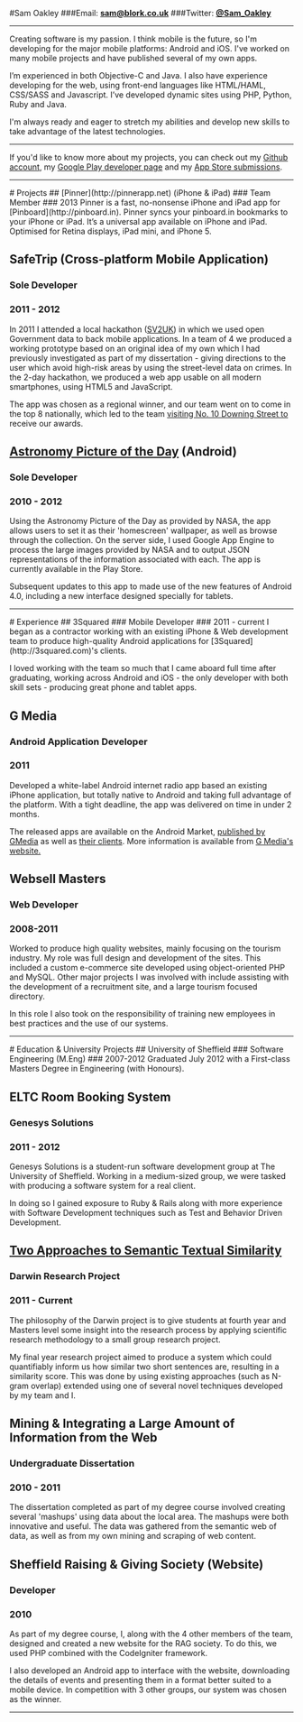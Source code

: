 #Sam Oakley
###Email: **sam@blork.co.uk**
###Twitter: [**@Sam_Oakley**](http://twitter.com/Sam_Oakley)
<hr />
Creating software is my passion. I think mobile is the future, so I'm developing for the major mobile platforms: Android and iOS. I've worked on many mobile projects and have published several of my own apps.

I’m experienced in both Objective-C and Java. I also have experience developing for the web, using front-end languages like HTML/HAML, CSS/SASS and Javascript. I’ve developed dynamic sites using PHP, Python, Ruby and Java.

I'm always ready and eager to stretch my abilities and develop new skills to take advantage of the latest technologies.
<hr />

If you'd like to know more about my projects, you can check out my [Github account](https://github.com/blork), my [Google Play developer page](https://play.google.com/store/apps/developer?id=Sam+Oakley) and  my [App Store submissions](http://appstore.com/samoakley).

<hr />
# Projects
## [Pinner](http://pinnerapp.net) (iPhone & iPad)
### Team Member
### 2013
Pinner is a fast, no-nonsense iPhone and iPad app for [Pinboard](http://pinboard.in). Pinner syncs your pinboard.in bookmarks to your iPhone or iPad. It’s a universal app available on iPhone and iPad. Optimised for Retina displays, iPad mini, and iPhone 5.

## SafeTrip (Cross-platform Mobile Application)
### Sole Developer
### 2011 - 2012
In 2011 I attended a local hackathon ([SV2UK](http://www.svc2uk.com)) in which we used open Government data to back mobile applications. In a team of 4 we produced a working prototype based on an original idea of my own which I had previously investigated as part of my dissertation - giving directions to the user which avoid high-risk areas by using the street-level data on crimes. In the 2-day hackathon, we produced a web app usable on all modern smartphones, using HTML5 and JavaScript. 

The app was chosen as a regional winner, and our team went on to come in the top 8 nationally, which led to the team [visiting No. 10 Downing Street to](http://collabojam.net/2011/11/svc2uk-sheffield-successes/) receive our awards.

## [Astronomy Picture of the Day](https://play.google.com/store/apps/details?id=com.blork.anpod) (Android)
### Sole Developer
### 2010 - 2012
Using the Astronomy Picture of the Day as provided by NASA, the app allows users to set it as their 'homescreen' wallpaper, as well as browse through the collection. On the server side, I used Google App Engine to process the large images provided by NASA and to output JSON representations of the information associated with each. The app is currently available in the Play Store.

Subsequent updates to this app to made use of the new features of Android 4.0, including a new interface designed specially for tablets.
<hr />
# Experience
## 3Squared
### Mobile Developer
### 2011 - current
I began as a contractor working with an existing iPhone & Web development team to produce high-quality Android applications for [3Squared](http://3squared.com)'s clients. 

I loved working with the team so much that I came aboard full time after graduating, working across Android and iOS - the only developer with both skill sets - producing great phone and tablet apps.

## G Media
### Android Application Developer
### 2011
Developed a white-label Android internet radio app based an existing iPhone application, but totally native to Android and taking full advantage of the platform. With a tight deadline, the app was delivered on time in under 2 months. 

The released apps are available on the Android Market, [published by GMedia](https://market.android.com/developer?pub=G+Media) as well as [their clients](https://market.android.com/details?id=com.gmedia.planetrock&feature=search_result). More information is available from [G Media's website.](http://gmedia.co.uk/products/mobile-apps/)

## Websell Masters
### Web Developer
### 2008-2011
Worked to produce high quality websites, mainly focusing on the tourism industry. My role was full design and development of the sites. This included a custom e-commerce site developed using object-oriented PHP and MySQL. Other major projects I was involved with include assisting with the development of a recruitment site, and a large tourism focused directory.

In this role I also took on the responsibility of training new employees in best practices and the use of our systems.
<hr />
# Education & University Projects
## University of Sheffield
### Software Engineering (M.Eng)
### 2007-2012
Graduated July 2012 with a First-class Masters Degree in Engineering (with Honours).

## ELTC Room Booking System
### Genesys Solutions
### 2011 - 2012
Genesys Solutions is a student-run software development group at The University of Sheffield. Working in a medium-sized group, we were tasked with producing a software system for a real client. 

In doing so I gained exposure to Ruby & Rails along with more experience with Software Development techniques such as Test and Behavior Driven Development.

## [Two Approaches to Semantic Textual Similarity](http://aclweb.org/anthology-new/S/S12/S12-1097.pdf)
### Darwin Research Project
### 2011 - Current
The philosophy of the Darwin project is to give students at fourth year and Masters level some insight into the research process by applying scientific research methodology to a small group research project.

My final year research project aimed to produce a system which could quantifiably inform us how similar two short sentences are, resulting in a similarity score. This was done by using existing approaches (such as N-gram overlap) extended using one of several novel techniques developed by my team and I. 

## Mining & Integrating a Large Amount of Information from the Web
### Undergraduate Dissertation
### 2010 - 2011
The dissertation completed as part of my degree course involved creating several 'mashups' using data about the local area. The mashups were both innovative and useful. The data was gathered from the semantic web of data, as well as from my own mining and scraping of web content.

## Sheffield Raising & Giving Society (Website)
### Developer
### 2010
As part of my degree course, I, along with the 4 other members of the team, designed and created a new website for the RAG society. To do this, we used PHP combined with the CodeIgniter framework. 

I also developed an Android app to interface with the website, downloading the details of events and presenting them in a format better suited to a mobile device. In competition with 3 other groups, our system was chosen as the winner.
<hr />
<script type="text/javascript">

  var _gaq = _gaq || [];
  _gaq.push(['_setAccount', 'UA-20841876-1']);
  _gaq.push(['_trackPageview']);

  (function() {
    var ga = document.createElement('script'); ga.type = 'text/javascript'; ga.async = true;
    ga.src = ('https:' == document.location.protocol ? 'https://ssl' : 'http://www') + '.google-analytics.com/ga.js';
    var s = document.getElementsByTagName('script')[0]; s.parentNode.insertBefore(ga, s);
  })();

</script>